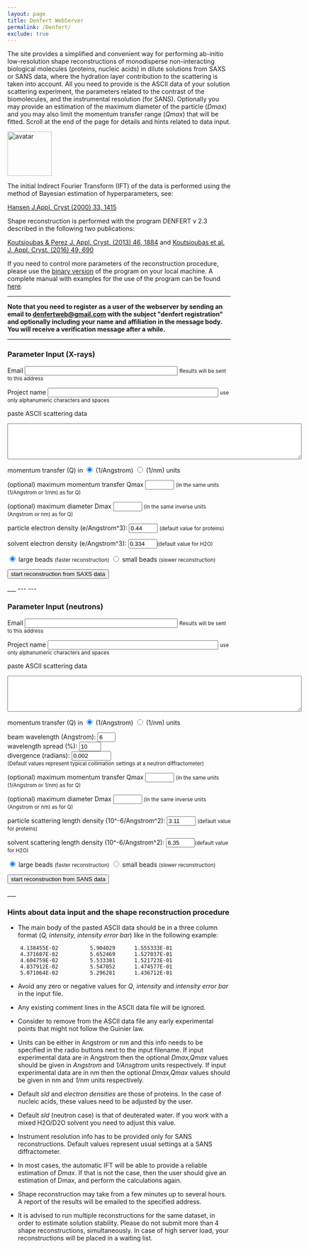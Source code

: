 ```yaml
---
layout: page
title: Denfert WebServer
permalink: /Denfert/
exclude: true
---
```


The site provides a simplified and convenient way for performing ab-initio low-resolution shape reconstructions of monodisperse non-interacting biological molecules (proteins, nucleic acids) in dilute solutions from SAXS or SANS data, where the hydration layer contribution to the scattering is taken into account. All you need to provide is the ASCII data of your solution scattering experiment, the parameters related to the contrast of the biomolecules, and the instrumental resolution (for SANS). Optionally you may provide an estimation of the maximum diameter of the particle (_Dmax_) and you may also limit the momentum transfer range (_Qmax_) that will be fitted. Scroll at the end of the page for details and hints related to data input.

<img src="{{site.baseurl}}/assets/img-denfert.jpg" alt="avatar" width="100"/>

The initial Indirect Fourier Transform (IFT) of the data is performed using the method of Bayesian estimation of hyperparameters, see:

[Hansen J.Appl. Cryst (2000) 33, 1415](https://doi.org/10.1107/S0021889800012930)

Shape reconstruction is performed with the program DENFERT v 2.3 described in the following two publications:

[Koutsioubas & Perez J. Appl. Cryst. (2013) 46, 1884](https://onlinelibrary.wiley.com/doi/10.1107/S0021889813025387) and [Koutsioubas et al. J. Appl. Cryst. (2016) 49, 690](https://onlinelibrary.wiley.com/doi/10.1107/S1600576716003393)

If you need to control more parameters of the reconstruction procedure, please use the [binary version]({{site.baseurl}}/assets/denfert_v2p3.zip) of the program on your local machine. A complete manual with examples for the use of the program can be found [here]({{site.baseurl}}/assets/denfert_manual.pdf).

___

**Note that you need to register as a user of the webserver by sending an email to [denfertweb@gmail.com](mailto:denfertweb@gmail.com?subject=denfert%20registration) with the subject "denfert registration" and optionally including your name and affiliation in the message body. You will receive a verification message after a while.**

___
### Parameter Input (X-rays)
<script type="text/javascript">
	function shrinktext() {
	var size = document.getElementById("sdata").value.length;
	var s=Math.ceil(size/32000);
	var string=document.getElementById("sdata").value;
	var lines = string.split('\n');
	var out="";
	//debugger;
	for(var i = 0;i < lines.length;i=i+s){
		out=out+lines[i]+'\n';
}
	document.getElementById("sdata").value=out;
	return True;
}
</script>

<script type="text/javascript">var submitted=false;</script>
<iframe name="hidden_iframe" id="hidden_iframe" style="display:none;" onload="if(submitted)  {window.location='{{site.baseurl}}/assets/webdenfert_submit_message.html';}"></iframe>

<form class="form" action="https://docs.google.com/forms/u/0/d/e/1FAIpQLSczpgW4aGnE2KZiQXMzhmyOHA0ixjF_xZ3B0qTXlUlFh8pqVw/formResponse" method="POST" target="hidden_iframe"
    onsubmit="submitted=true;">


<p> <label>Email</label>
<input name="entry.2107985966" required size="40" type="email" /> <small> Results will be sent to this address </small> </p>

<p> <label>Project name</label>
<input name="entry.896354957" required size="45" type="text" /> <small> use only alphanumeric characters and spaces </small> </p>

<p> paste ASCII scattering data </p>
<p> <textarea name="entry.2117040675" id="sdata" required type="text" rows = "5" cols = "80"></textarea> </p>

<p> momentum transfer (Q) in <input type="radio" name="entry.493766941" required value="angstrom" checked="checked"> (1/Angstrom) <input type="radio" name="entry.493766941" value="nm"> (1/nm) units <br> </p> 

(optional) maximum momentum transfer Qmax <input type="text" name="entry.1483736366" value="" size="5"> <small>(in the same units (1/Angstrom or 1/nm) as for Q)</small><br>
  
(optional) maximum diameter Dmax <input type="text" name="entry.184211383" value="" size="5"> <small>(in the same inverse units (Angstrom or nm) as for Q)</small><br>
  
particle electron density (e/Angstrom^3):  <input type="text" name="entry.405121486" required value="0.44" size="5"> <small>(default value for proteins)</small><br>

solvent electron density (e/Angstrom^3):  <input type="text" name="entry.474174320" required value="0.334" size="5"><small>(default value for H2O)</small><br>

<p> <input type="radio" name="entry.1033017014" required value="large" checked="checked"> large beads <small> (faster reconstruction)</small>  <input type="radio" name="entry.1033017014" value="small"> small beads <small>(slower reconstruction)</small> <br> </p> 

<input type="submit" value="start reconstruction from SAXS data" onclick="shrinktext();" />

</form>
___
---
---

### Parameter Input (neutrons)
<script type="text/javascript">
	function shrinktextB() {
	var size = document.getElementById("sdataB").value.length;
	var s=Math.ceil(size/32000);
	var string=document.getElementById("sdataB").value;
	var lines = string.split('\n');
	var out="";
	//debugger;
	for(var i = 0;i < lines.length;i=i+s){
		out=out+lines[i]+'\n';
}
	document.getElementById("sdataB").value=out;
	return True;
}
</script>

<script type="text/javascript">var submitted=false;</script>
<iframe name="hidden_iframe" id="hidden_iframe" style="display:none;" onload="if(submitted)  {window.location='{{site.baseurl}}/assets/webdenfert_submit_message.html';}"></iframe>

<form class="form" action="https://docs.google.com/forms/u/0/d/e/1FAIpQLSczpgW4aGnE2KZiQXMzhmyOHA0ixjF_xZ3B0qTXlUlFh8pqVw/formResponse" method="POST" target="hidden_iframe"
    onsubmit="submitted=true;">


<p> <label>Email</label>
<input name="entry.2107985966" required size="40" type="email" /> <small> Results will be sent to this address </small> </p>

<p> <label>Project name</label>
<input name="entry.896354957" required size="45" type="text" /> <small> use only alphanumeric characters and spaces </small> </p>

<p> paste ASCII scattering data </p>
<p> <textarea name="entry.2117040675" id="sdataB" required type="text" rows = "5" cols = "80"></textarea> </p>

<p> momentum transfer (Q) in <input type="radio" name="entry.493766941" required value="angstrom" checked="checked"> (1/Angstrom) <input type="radio" name="entry.493766941" value="nm"> (1/nm) units <br> </p> 

<p> beam wavelength (Angstrom):  <input type="text" name="entry.2112607829" required id="num1" value="6" size="2"><br>
wavelength spread (%):  <input type="text" name="entry.210238414" required id="num1" value="10" size="3"><br>
divergence (radians):  <input type="text" name="entry.2072205536" required id="num1" value="0.002" size="8"><br>
<small>(Default values represent typical collimation settings at a neutron diffractometer)</small><br> </p>

(optional) maximum momentum transfer Qmax <input type="text" name="entry.1483736366" value="" size="5"> <small>(in the same units (1/Angstrom or 1/nm) as for Q)</small><br>
  
(optional) maximum diameter Dmax <input type="text" name="entry.184211383" value="" size="5"> <small>(in the same inverse units (Angstrom or nm) as for Q)</small><br>
  
particle scattering length density (10^-6/Angstrom^2):  <input type="text" name="entry.405121486" required value="3.11" size="5"> <small>(default value for proteins)</small><br>

solvent scattering length density (10^-6/Angstrom^2):  <input type="text" name="entry.474174320" required value="6.35" size="5"><small>(default value for H2O)</small><br>

<p> <input type="radio" name="entry.1033017014" required value="large" checked="checked"> large beads <small> (faster reconstruction)</small>  <input type="radio" name="entry.1033017014" value="small"> small beads <small>(slower reconstruction)</small> <br> </p> 

<input type="submit" value="start reconstruction from SANS data" onclick="shrinktextB();" />

</form>
___



### Hints about data input and the shape reconstruction procedure

- The main body of the pasted ASCII data should be in a three column format (_Q, intensity, intensity error bar_) like in the following example:

```
    4.138455E-02          5.904029      1.555333E-01  
    4.371607E-02          5.652469      1.527037E-01  
    4.604759E-02          5.533381      1.521723E-01  
    4.837912E-02          5.547052      1.474577E-01 
    5.071064E-02          5.296281      1.436712E-01 
```

- Avoid any zero or negative values for _Q_, _intensity_ and _intensity error bar_ in the input file.

- Any existing comment lines in the ASCII data file will be ignored.

- Consider to remove from the ASCII data file any early experimental points that might not follow the Guinier law.

- Units can be either in Angstrom or nm and this info needs to be specified in the radio buttons next to the input filename. If input experimental data are in Angstrom then the optional _Dmax,Qmax_ values should be given in _Angstrom_ and _1/Ansgtrom_ units respectively. If input experimental data are in nm then the optional _Dmax,Qmax_ values should be given in nm and _1/nm_ units respectively.

- Default _sld_ and _electron densities_ are those of proteins. In the case of nucleic acids, these values need to be adjusted by the user.

- Default _sld_ (neutron case) is that of deuterated water. If you work with a mixed H2O/D2O solvent you need to adjust this value.

- Instrument resolution info has to be provided only for SANS reconstructions. Default values represent usual settings at a SANS diffractometer.

- In most cases, the automatic IFT will be able to provide a reliable estimation of _Dmax_. If that is not the case, then the user should give an estimation of Dmax, and perform the calculations again.

- Shape reconstruction may take from a few minutes up to several hours. A report of the results will be emailed to the specified address.

- It is advised to run multiple reconstructions for the same dataset, in order to estimate solution stability. Please do not submit more than 4 shape reconstructions, simultaneously. In case of high server load, your reconstructions will be placed in a waiting list.

